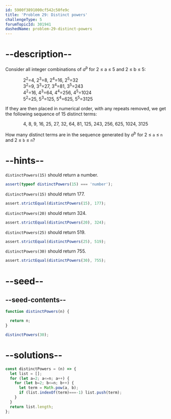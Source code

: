 ```yaml
---
id: 5900f3891000cf542c50fe9c
title: 'Problem 29: Distinct powers'
challengeType: 5
forumTopicId: 301941
dashedName: problem-29-distinct-powers
---
```


# --description--

Consider all integer combinations of $a^b$ for 2 ≤ a ≤ 5 and 2 ≤ b ≤ 5:

<div style='padding-left: 4em;'>
  2<sup>2</sup>=4, 2<sup>3</sup>=8, 2<sup>4</sup>=16, 2<sup>5</sup>=32 <br>
  3<sup>2</sup>=9, 3<sup>3</sup>=27, 3<sup>4</sup>=81, 3<sup>5</sup>=243 <br>
  4<sup>2</sup>=16, 4<sup>3</sup>=64, 4<sup>4</sup>=256, 4<sup>5</sup>=1024 <br>
  5<sup>2</sup>=25, 5<sup>3</sup>=125, 5<sup>4</sup>=625, 5<sup>5</sup>=3125 <br>
</div>

If they are then placed in numerical order, with any repeats removed, we get the following sequence of 15 distinct terms:

<div style='padding-left: 4em;'>
  4, 8, 9, 16, 25, 27, 32, 64, 81, 125, 243, 256, 625, 1024, 3125
</div>

How many distinct terms are in the sequence generated by $a^b$ for 2 ≤ `a` ≤ `n` and 2 ≤ `b` ≤ `n`?

# --hints--

`distinctPowers(15)` should return a number.

```js
assert(typeof distinctPowers(15) === 'number');
```

`distinctPowers(15)` should return 177.

```js
assert.strictEqual(distinctPowers(15), 177);
```

`distinctPowers(20)` should return 324.

```js
assert.strictEqual(distinctPowers(20), 324);
```

`distinctPowers(25)` should return 519.

```js
assert.strictEqual(distinctPowers(25), 519);
```

`distinctPowers(30)` should return 755.

```js
assert.strictEqual(distinctPowers(30), 755);
```

# --seed--

## --seed-contents--

```js
function distinctPowers(n) {

  return n;
}

distinctPowers(30);
```

# --solutions--

```js
const distinctPowers = (n) => {
  let list = [];
  for (let a=2; a<=n; a++) {
    for (let b=2; b<=n; b++) {
      let term = Math.pow(a, b);
      if (list.indexOf(term)===-1) list.push(term);
    }
  }
  return list.length;
};
```
